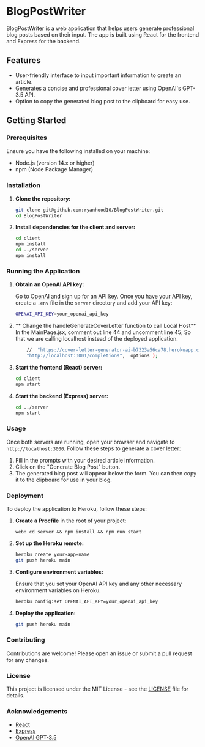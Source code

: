 # BlogPostWriter

BlogPostWriter is a web application that helps users generate professional blog posts based on their input. The app is built using React for the frontend and Express for the backend.

## Features

- User-friendly interface to input important information to create an article.
- Generates a concise and professional cover letter using OpenAI's GPT-3.5 API.
- Option to copy the generated blog post to the clipboard for easy use.

## Getting Started

### Prerequisites

Ensure you have the following installed on your machine:

- Node.js (version 14.x or higher)
- npm (Node Package Manager)

### Installation

1. **Clone the repository:**

    ```sh
    git clone git@github.com:ryanhood10/BlogPostWriter.git
    cd BlogPostWriter
    ```

2. **Install dependencies for the client and server:**

    ```sh
    cd client
    npm install
    cd ../server
    npm install
    ```

### Running the Application

1. **Obtain an OpenAI API key:**

    Go to [OpenAI](https://platform.openai.com/signup) and sign up for an API key. Once you have your API key, create a `.env` file in the `server` directory and add your API key:

    ```sh
    OPENAI_API_KEY=your_openai_api_key
    ```

2. ** Change the handleGenerateCoverLetter function to call Local Host**
   In the MainPage.jsx, comment out line 44 and uncomment line 45; So that we are calling localhost instead of the deployed application.
    ```sh
        //  "https://cover-letter-generator-ai-b7323a56ca78.herokuapp.com/completions",  options );
        "http://localhost:3001/completions",  options );
    ```
   
2. **Start the frontend (React) server:**

    ```sh
    cd client
    npm start
    ```

3. **Start the backend (Express) server:**

    ```sh
    cd ../server
    npm start
    ```

### Usage

Once both servers are running, open your browser and navigate to `http://localhost:3000`. Follow these steps to generate a cover letter:

1. Fill in the prompts with your desired article information.
2. Click on the "Generate Blog Post" button.
3. The generated blog post will appear below the form. You can then copy it to the clipboard for use in your blog.

### Deployment

To deploy the application to Heroku, follow these steps:

1. **Create a Procfile** in the root of your project:

    ```
    web: cd server && npm install && npm run start
    ```

2. **Set up the Heroku remote:**

    ```sh
    heroku create your-app-name
    git push heroku main
    ```

3. **Configure environment variables:**

    Ensure that you set your OpenAI API key and any other necessary environment variables on Heroku.

    ```sh
    heroku config:set OPENAI_API_KEY=your_openai_api_key
    ```

4. **Deploy the application:**

    ```sh
    git push heroku main
    ```

### Contributing

Contributions are welcome! Please open an issue or submit a pull request for any changes.

### License

This project is licensed under the MIT License - see the [LICENSE](LICENSE) file for details.

### Acknowledgements

- [React](https://reactjs.org/)
- [Express](https://expressjs.com/)
- [OpenAI GPT-3.5](https://openai.com/)
